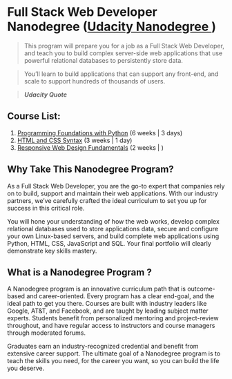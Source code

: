 # Full Stack Web Developer Nanodegree ([Udacity Nanodegree ](https://www.udacity.com/course/full-stack-web-developer-nanodegree--nd004))

> This program will prepare you for a job as a Full Stack Web Developer, and teach you to build complex server-side web
> applications that use powerful relational databases to persistently store data.

> You’ll learn to build applications that can support any front-end, and scale to support hundreds of thousands of users.

> *__Udacity Quote__*


## Course List:

1. [Programming Foundations with Python](programming_foundation/README.md) (6 weeks | 3 days)
2. [HTML and CSS Syntax](html_and_css_syntax/README.md) (3 weeks | 1 day)
3. [Responsive Web Design Fundamentals](responsive_web_design_fundamentals/README.md) (2 weeks | )


## Why Take This Nanodegree Program?

As a Full Stack Web Developer, you are the go-to expert that companies rely on to build, support and maintain their web applications. With our industry partners, we’ve carefully crafted the ideal curriculum to set you up for success in this critical role.

You will hone your understanding of how the web works, develop complex relational databases used to store applications data, secure and configure your own Linux-based servers, and build complete web applications using Python, HTML, CSS, JavaScript and SQL. Your final portfolio will clearly demonstrate key skills mastery.


## What is a Nanodegree Program ?

A Nanodegree program is an innovative curriculum path that is outcome-based and career-oriented. Every program has a clear end-goal, and the ideal path to get you there. Courses are built with industry leaders like Google, AT&T, and Facebook, and are taught by leading subject matter experts. Students benefit from personalized mentoring and project-review throughout, and have regular access to instructors and course managers through moderated forums.

Graduates earn an industry-recognized credential and benefit from extensive career support. The ultimate goal of a Nanodegree program is to teach the skills you need, for the career you want, so you can build the life you deserve.
